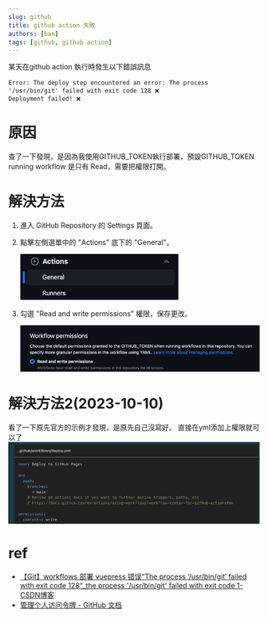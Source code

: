```yaml
---
slug: github
title: github action 失敗
authors: [ban]
tags: [github, github action]
---
```


某天在github action 執行時發生以下錯誤訊息
```
Error: The deploy step encountered an error: The process '/usr/bin/git' failed with exit code 128 ❌
Deployment failed! ❌
```

# 原因

查了一下發現，是因為我使用GITHUB_TOKEN執行部署，預設GITHUB_TOKEN running workflow 是只有 Read，需要把權限打開。

# 解決方法
1. 進入 GitHub Repository 的 Settings 頁面。
2. 點擊左側選單中的 "Actions" 底下的 "General"。
    
   ![截圖 2023-10-04 下午9.54.42.png](%E6%88%AA%E5%9C%96%202023-10-04%20%E4%B8%8B%E5%8D%889.54.42.png)

3. 勾選 "Read and write permissions" 權限，保存更改。

   ![截圖 2023-10-04 下午9.54.48.png](%E6%88%AA%E5%9C%96%202023-10-04%20%E4%B8%8B%E5%8D%889.54.48.png)

# 解決方法2(2023-10-10)
看了一下原先官方的示例才發現，是原先自己沒寫好。
直接在yml添加上權限就可以了
   ![截圖 2023-10-10 下午3.45.56.png](%E6%88%AA%E5%9C%96%202023-10-10%20%E4%B8%8B%E5%8D%883.45.56.png)
# ref
* [【Git】workflows 部署 vuepress 错误“The process ‘/usr/bin/git‘ failed with exit code 128“_the process '/usr/bin/git' failed with exit code 1-CSDN博客](https://blog.csdn.net/weixin_42282187/article/details/124766382)
* [管理个人访问令牌 - GitHub 文档](https://docs.github.com/zh/authentication/keeping-your-account-and-data-secure/managing-your-personal-access-tokens)